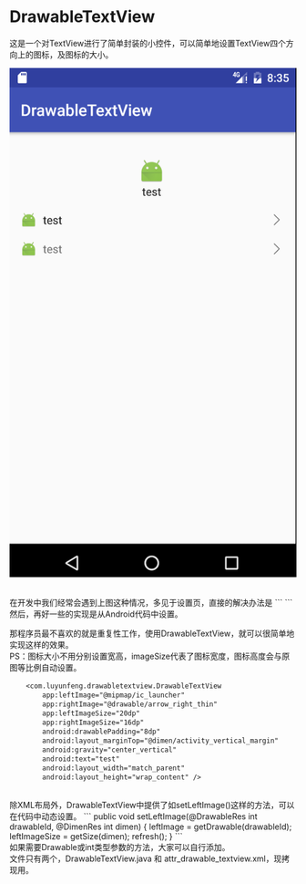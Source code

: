 # DrawableTextView



这是一个对TextView进行了简单封装的小控件，可以简单地设置TextView四个方向上的图标，及图标的大小。
<br>

![](https://github.com/Yunfeng1u/DrawableTextView/blob/master/art/WX20170105-203619.png)

<br>
在开发中我们经常会遇到上图这种情况，多见于设置页，直接的解决办法是
```
    <RelativeLayout
        android:layout_marginTop="@dimen/activity_vertical_margin"
        android:layout_width="match_parent"
        android:layout_height="wrap_content">
        <ImageView
            android:id="@+id/iv1"
            android:src="@mipmap/ic_launcher"
            android:layout_width="20dp"
            android:layout_height="20dp" />
        <TextView
            android:text="test"
            android:layout_centerVertical="true"
            android:layout_marginLeft="8dp"
            android:layout_toRightOf="@+id/iv1"
            android:layout_width="wrap_content"
            android:layout_height="wrap_content" />
        <ImageView
            android:layout_alignParentRight="true"
            android:layout_centerVertical="true"
            android:src="@drawable/arrow_right_thin"
            android:layout_width="16dp"
            android:layout_height="16dp" />
    </RelativeLayout>
```
然后，再好一些的实现是从Android代码中设置。
<br>


那程序员最不喜欢的就是重复性工作，使用DrawableTextView，就可以很简单地实现这样的效果。
<br>
PS：图标大小不用分别设置宽高，imageSize代表了图标宽度，图标高度会与原图等比例自动设置。
```
    <com.luyunfeng.drawabletextview.DrawableTextView
        app:leftImage="@mipmap/ic_launcher"
        app:rightImage="@drawable/arrow_right_thin"
        app:leftImageSize="20dp"
        app:rightImageSize="16dp"
        android:drawablePadding="8dp"
        android:layout_marginTop="@dimen/activity_vertical_margin"
        android:gravity="center_vertical"
        android:text="test"
        android:layout_width="match_parent"
        android:layout_height="wrap_content" />
```
<br>
除XML布局外，DrawableTextView中提供了如setLeftImage()这样的方法，可以在代码中动态设置。
```
public void setLeftImage(@DrawableRes int drawableId, @DimenRes int dimen) {
        leftImage = getDrawable(drawableId);
        leftImageSize = getSize(dimen);
        refresh();
}
```
<br>
如果需要Drawable或int类型参数的方法，大家可以自行添加。
<br>
文件只有两个，DrawableTextView.java 和 attr_drawable_textview.xml，现拷现用。
